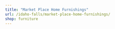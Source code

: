 ```yaml
---
title: "Market Place Home Furnishings"
url: /idaho-falls/market-place-home-furnishings/
shop: furniture
---
```

